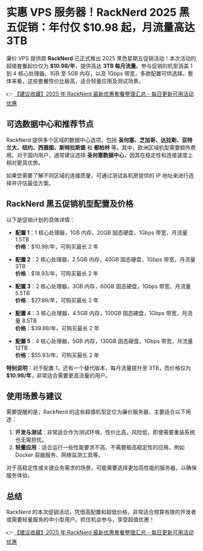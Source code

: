 # 实惠 VPS 服务器！RackNerd 2025 黑五促销：年付仅 $10.98 起，月流量高达 3TB

廉价 VPS 提供商 **RackNerd** 已正式推出 2025 黑色星期五促销活动！本次活动的超值套餐起价仅为 **$10.98/年**，提供高达 **3TB 每月流量**。参与促销的机型涵盖 1 到 4 核心处理器、1GB 至 5GB 内存，以及 1Gbps 带宽，多款配置可供选择。整体来看，这些套餐性价比极高，适合轻量应用及测试场景。

👉 [【建议收藏】2025 年 RackNerd 最新优惠套餐整理汇总 - 每日更新可用活动优惠](https://bit.ly/Rack_Nerd)

## 可选数据中心和推荐节点
RackNerd 提供多个区域的数据中心选项，包括 **圣何塞、芝加哥、达拉斯、亚特兰大、纽约、西雅图、斯特拉斯堡** 和 **都柏林** 等。其中，欧洲区域机型需要额外费用。对于国内用户，通常建议选择 **圣何塞数据中心**，因其在稳定性和连接速度上相对更具优势。

如果您需要了解不同区域的连接质量，可通过测试各机房提供的 IP 地址来进行选择并评估最佳方案。

## RackNerd 黑五促销机型配置及价格

以下是促销计划的具体详情：

- **配置 1**：1 核心处理器，1GB 内存，20GB 固态硬盘，1Gbps 带宽，月流量 1.5TB  
  **价格**：$10.99/年，可购买最长 2 年

- **配置 2**：2 核心处理器，2.5GB 内存，40GB 固态硬盘，1Gbps 带宽，月流量 3TB  
  **价格**：$18.93/年，可购买最长 2 年  

- **配置 3**：2 核心处理器，3GB 内存，60GB 固态硬盘，1Gbps 带宽，月流量 5.5TB  
  **价格**：$27.89/年，可购买最长 2 年  

- **配置 4**：3 核心处理器，4.5GB 内存，100GB 固态硬盘，1Gbps 带宽，月流量 8.5TB  
  **价格**：$39.88/年，可购买最长 2 年  

- **配置 5**：4 核心处理器，5GB 内存，130GB 固态硬盘，1Gbps 带宽，月流量 12TB  
  **价格**：$55.93/年，可购买最长 2 年  

**特别说明**：对于配置 1，还有一个替代版本，每月流量提升至 3TB，而价格仅为 **$10.98/年**，非常适合需要更高流量的用户。

## 使用场景与建议

需要提醒的是，RackNerd 的这些超值机型定位为廉价服务器，主要适合以下用途：

1. **开发与测试**：非常适合作为测试环境，性价比高，风险低，即使需要重装系统也无需担忧。
2. **轻量应用**：适合运行一些性能要求不高、不需要极高稳定性的应用，例如 Docker 容器服务、网络监测工具等。

对于高稳定性或关键业务需求的场景，可能需要选择更加高性能的服务器，以确保服务体验。

## 总结
RackNerd 的本次促销活动，凭借高配置和超低价格，非常适合预算有限的开发者或需要轻量服务的中小型用户。抓住机会参与，享受超值优惠！

👉 [【建议收藏】2025 年 RackNerd 最新优惠套餐整理汇总 - 每日更新可用活动优惠](https://bit.ly/Rack_Nerd)